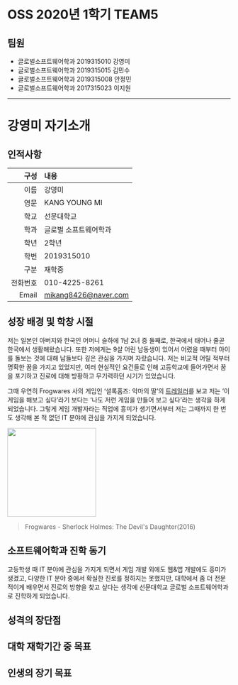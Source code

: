 
# OSS 2020년 1학기 TEAM5

## 팀원

* 글로벌소프트웨어학과 2019315010 강영미
* 글로벌소프트웨어학과 2019315015 김민수
* 글로벌소프트웨어학과 2019315008 안정민
* 글로벌소프트웨어학과 2017315023 이지원

***
# 강영미 자기소개
## 인적사항
| 구성 | 내용 |
|-----:|:-----|
| 이름 | 강영미 |
| 영문 | KANG YOUNG MI |
| 학교 | 선문대학교 |
| 학과 | 글로벌 소프트웨어학과 |
| 학년 | 2학년 |
| 학번 | 2019315010 |
| 구분 | 재학중 |
| 전화번호 | 010-4225-8261 |
| Email | mikang8426@naver.com |

## 성장 배경 및 학창 시절
저는 일본인 아버지와 한국인 어머니 슬하에 1남 2녀 중 둘째로, 한국에서 태어나 줄곧 한국에서 생활해왔습니다. 또한 저에게는 9살 어린 남동생이 있어서 어렸을 때부터 아이를 돌보는 것에 대해 남들보다 깊은 관심을 가지며 자랐습니다. 저는 비교적 어릴 적부터 명확한 꿈을 가지고 있었지만, 여러 현실적인 요건들로 인해 고등학교에 들어가면서 꿈을 포기하고 진로에 대해 방황하고 무기력하던 시기가 있었습니다.  

그때 우연히 Frogwares 사의 게임인 ‘셜록홈즈: 악마의 딸’의 [트레일러](https://youtu.be/egw4K8to9d0)를 보고 저는 ‘이 게임을 해보고 싶다’라기 보다는 ‘나도 저런 게임을 만들어 보고 싶다’라는 생각을 하게 되었습니다. 그렇게 게임 개발자라는 직업에 흥미가 생기면서부터 저는 그때까지 한 번도 생각해 본 적 없던 IT 분야에 관심을 가지게 되었습니다. 

<img src="https://s1.gaming-cdn.com/images/products/1110/orig/sherlock-holmes-the-devils-daughter-cover.jpg" width="200">

> Frogwares - Sherlock Holmes: The Devil's Daughter(2016)

## 소프트웨어학과 진학 동기
고등학생 때 IT 분야에 관심을 가지게 되면서 게임 개발 외에도 웹&앱 개발에도 흥미가 생겼고, 다양한 IT 분야 중에서 확실한 진로를 정하지는 못했지만, 대학에서 좀 더 전문적이게 배우면서 진로의 방향을 찾고 싶다는 생각에 선문대학교 글로벌 소프트웨어학과로 진학하게 되었습니다.

## 성격의 장단점
## 대학 재학기간 중 목표
## 인생의 장기 목표

